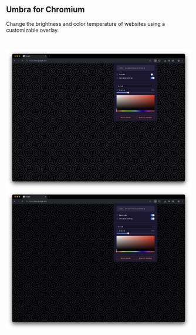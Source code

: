 ## Umbra for Chromium

Change the brightness and color temperature of websites using a customizable overlay.

<br>

![](/metadata/screenshot-1.png)
![](/metadata/screenshot-2.png)
